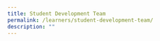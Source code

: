 ```yaml
---
title: Student Development Team
permalink: /learners/student-development-team/
description: ""
---
```

